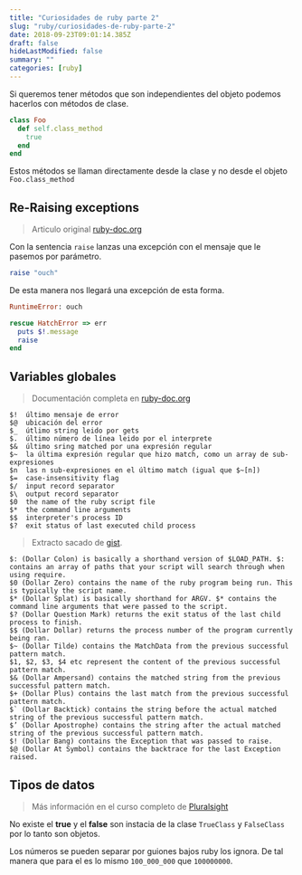 ```yaml
---
title: "Curiosidades de ruby parte 2"
slug: "ruby/curiosidades-de-ruby-parte-2"
date: 2018-09-23T09:01:14.385Z
draft: false
hideLastModified: false
summary: ""
categories: [ruby]
---
```


<!-- TODO: put on meta-description witch topics I told here  -->


  Si queremos tener métodos que son independientes del objeto podemos hacerlos
  con métodos de clase.

```ruby
class Foo
  def self.class_method
    true
  end
end
```

  Estos métodos se llaman directamente desde la clase y no desde el objeto
  `Foo.class_method`

## Re-Raising exceptions

  > Articulo original [ruby-doc.org][ruby-doc.org-raise]

  [ruby-doc.org-raise]: https://ruby-doc.org/core-2.2.0/RuntimeError.html

  Con la sentencia `raise` lanzas una excepción con el mensaje que le pasemos
  por parámetro.

```ruby
raise "ouch"
```

  De esta manera nos llegará una excepción de esta forma.

```ruby
RuntimeError: ouch
```

```ruby
rescue HatchError => err
  puts $!.message
  raise
end
```

## Variables globales

  > Documentación completa en [ruby-doc.org][ruby-doc.org-global-vars]

  [ruby-doc.org-global-vars]:
  https://ruby-doc.org/docs/ruby-doc-bundle/UsersGuide/rg/globalvars.html

```
$! 	último mensaje de error
$@ 	ubicación del error
$_ 	útlimo string leido por gets
$. 	último número de línea leido por el interprete
$& 	último sring matched por una expresión regular
$~ 	la última expresión regular que hizo match, como un array de sub-expresiones
$n 	las n sub-expresiones en el último match (igual que $~[n])
$= 	case-insensitivity flag
$/ 	input record separator
$\ 	output record separator
$0 	the name of the ruby script file
$* 	the command line arguments
$$ 	interpreter's process ID
$? 	exit status of last executed child process
```

  > Extracto sacado de [gist][dollar-gist].

  [dollar-gist]: https://gist.github.com/dvliman/10402435

```
$: (Dollar Colon) is basically a shorthand version of $LOAD_PATH. $: contains an array of paths that your script will search through when using require.
$0 (Dollar Zero) contains the name of the ruby program being run. This is typically the script name.
$* (Dollar Splat) is basically shorthand for ARGV. $* contains the command line arguments that were passed to the script.
$? (Dollar Question Mark) returns the exit status of the last child process to finish.
$$ (Dollar Dollar) returns the process number of the program currently being ran.
$~ (Dollar Tilde) contains the MatchData from the previous successful pattern match.
$1, $2, $3, $4 etc represent the content of the previous successful pattern match.
$& (Dollar Ampersand) contains the matched string from the previous successful pattern match.
$+ (Dollar Plus) contains the last match from the previous successful pattern match.
$` (Dollar Backtick) contains the string before the actual matched string of the previous successful pattern match.
$’ (Dollar Apostrophe) contains the string after the actual matched string of the previous successful pattern match.
$! (Dollar Bang) contains the Exception that was passed to raise.
$@ (Dollar At Symbol) contains the backtrace for the last Exception raised.
````

## Tipos de datos

  > Más información en el curso completo de
  [Pluralsight][pluralsight-ruby-fundamentals]

  [pluralsight-ruby-fundamentals]:
  https://app.pluralsight.com/library/courses/ruby-fundamentals/table-of-contents


  No existe el __true__ y el __false__ son instacia de la clase `TrueClass` y
  `FalseClass` por lo tanto son objetos.

  Los números se pueden separar por guiones bajos ruby los ignora. De tal manera
  que para el es lo mismo `100_000_000` que `100000000`.


<!-- TODO this link is not referenced anywhere -->
[ruby-testing-focus]: https://relishapp.com/rspec/rspec-core/v/2-3/docs/command-line/tag-option

